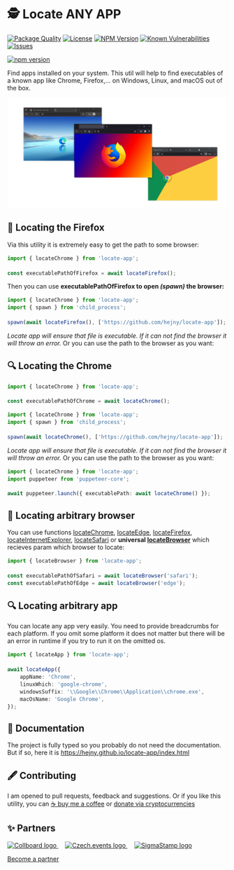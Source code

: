 # 🕵️ Locate ANY APP

<!--Badges-->

 [![Package Quality](https://packagequality.com/shield/locate-app.svg)](https://packagequality.com/#?package=locate-app)
 [![License](https://img.shields.io/github/license/hejny/locate-app.svg?style=flat)](https://raw.githubusercontent.com/hejny/locate-app/master/LICENSE)
 [![NPM Version](https://badge.fury.io/js/@hejny%2Flocate-app.svg)](https://www.npmjs.com/package/@hejny/locate-app)
 [![Known Vulnerabilities](https://snyk.io/test/github/hejny/locate-app/badge.svg)](https://snyk.io/test/github/hejny/locate-app)
 [![Issues](https://img.shields.io/github/issues/hejny/locate-app.svg?style=flat)](https://github.com/hejny/locate-app/issues)

<!--/Badges-->

[![npm version](https://badge.fury.io/js/locate-app.svg)](https://badge.fury.io/js/locate-app)

Find apps installed on your system. This util will help to find executables of a known app like Chrome, Firefox,... on Windows, Linux, and macOS out of the box.

![Social media wallpaper for Locate app project](/media/locate-app-social-wallpaper.png)

## 🔎 Locating the Firefox

Via this utility it is extremely easy to get the path to some browser:

```typescript
import { locateChrome } from 'locate-app';

const executablePathOfFirefox = await locateFirefox();
```

Then you can use **executablePathOfFirefox to open _(spawn)_ the browser:**

```typescript
import { locateChrome } from 'locate-app';
import { spawn } from 'child_process';

spawn(await locateFirefox(), ['https://github.com/hejny/locate-app']);
```

_Locate app will ensure that file is executable. If it can not find the browser it will throw an error._
Or you can use the path to the browser as you want:

## 🔍 Locating the Chrome

```typescript
import { locateChrome } from 'locate-app';

const executablePathOfChrome = await locateChrome();
```

```typescript
import { locateChrome } from 'locate-app';
import { spawn } from 'child_process';

spawn(await locateChrome(), ['https://github.com/hejny/locate-app']);
```

_Locate app will ensure that file is executable. If it can not find the browser it will throw an error._
Or you can use the path to the browser as you want:

```typescript
import { locateChrome } from 'locate-app';
import puppeteer from 'puppeteer-core';

await puppeteer.launch({ executablePath: await locateChrome() });
```

## 🔎 Locating arbitrary browser

You can use functions [locateChrome](https://hejny.github.io/locate-app/modules.html#locateChrome), [locateEdge](https://hejny.github.io/locate-app/modules.html#locateEdge), [locateFirefox](https://hejny.github.io/locate-app/modules.html#locateFirefox), [locateInternetExplorer](https://hejny.github.io/locate-app/modules.html#locateInternetExplorer), [locateSafari](https://hejny.github.io/locate-app/modules.html#locateSafari) or **universal [locateBrowser](https://hejny.github.io/locate-app/modules.html#locateBrowser)** which recieves param which browser to locate:

```typescript
import { locateBrowser } from 'locate-app';

const executablePathOfSafari = await locateBrowser('safari');
const executablePathOfEdge = await locateBrowser('edge');
```

## 🔍 Locating arbitrary app

You can locate any app very easily. You need to provide breadcrumbs for each platform. If you omit some platform it does not matter but there will be an error in runtime if you try to run it on the omitted os.

```typescript
import { locateApp } from 'locate-app';

await locateApp({
    appName: 'Chrome',
    linuxWhich: 'google-chrome',
    windowsSuffix: '\\Google\\Chrome\\Application\\chrome.exe',
    macOsName: 'Google Chrome',
});
```

## 📖 Documentation

The project is fully typed so you probably do not need the documentation. But if so, here it is
https://hejny.github.io/locate-app/index.html


## 🖋️ Contributing

I am opened to pull requests, feedback and suggestions. Or if you like this utility, you can [☕ buy me a coffee](https://www.buymeacoffee.com/hejny) or [donate via cryptocurrencies](https://github.com/hejny/hejny/blob/main/documents/crypto.md)


## ✨ Partners


<a href="https://Collboard.com/">
    <img src="https://collboard.fra1.cdn.digitaloceanspaces.com/assets/18.12.1/logo-small.png" alt="Collboard logo" width="50"  />
</a>
&nbsp;&nbsp;&nbsp;
<a href="https://czech.events/">
    <img src="https://czech.events/design/logos/czech.events.transparent-logo.png" alt="Czech.events logo" width="50" />
</a>
&nbsp;&nbsp;&nbsp;
<a href="https://sigmastamp.ml/">
    <img src="https://www.sigmastamp.ml/sigmastamp-logo.white.svg" alt="SigmaStamp logo" width="50"/>
</a>


[Become a partner](https://www.pavolhejny.com/contact/)

